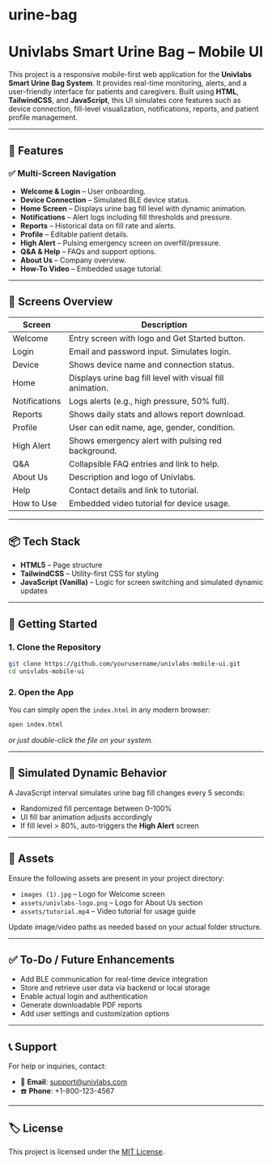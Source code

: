 # urine-bag

# Univlabs Smart Urine Bag – Mobile UI

This project is a responsive mobile-first web application for the **Univlabs Smart Urine Bag System**. It provides real-time monitoring, alerts, and a user-friendly interface for patients and caregivers. Built using **HTML**, **TailwindCSS**, and **JavaScript**, this UI simulates core features such as device connection, fill-level visualization, notifications, reports, and patient profile management.

---

## 🧩 Features

### ✅ Multi-Screen Navigation
- **Welcome & Login** – User onboarding.
- **Device Connection** – Simulated BLE device status.
- **Home Screen** – Displays urine bag fill level with dynamic animation.
- **Notifications** – Alert logs including fill thresholds and pressure.
- **Reports** – Historical data on fill rate and alerts.
- **Profile** – Editable patient details.
- **High Alert** – Pulsing emergency screen on overfill/pressure.
- **Q&A & Help** – FAQs and support options.
- **About Us** – Company overview.
- **How-To Video** – Embedded usage tutorial.

---

## 📸 Screens Overview

| Screen        | Description |
|---------------|-------------|
| Welcome       | Entry screen with logo and Get Started button. |
| Login         | Email and password input. Simulates login. |
| Device        | Shows device name and connection status. |
| Home          | Displays urine bag fill level with visual fill animation. |
| Notifications | Logs alerts (e.g., high pressure, 50% full). |
| Reports       | Shows daily stats and allows report download. |
| Profile       | User can edit name, age, gender, condition. |
| High Alert    | Shows emergency alert with pulsing red background. |
| Q&A           | Collapsible FAQ entries and link to help. |
| About Us      | Description and logo of Univlabs. |
| Help          | Contact details and link to tutorial. |
| How to Use    | Embedded video tutorial for device usage. |

---

## 📦 Tech Stack

- **HTML5** – Page structure
- **TailwindCSS** – Utility-first CSS for styling
- **JavaScript (Vanilla)** – Logic for screen switching and simulated dynamic updates

---

## 🚀 Getting Started

### 1. Clone the Repository
```bash
git clone https://github.com/yourusername/univlabs-mobile-ui.git
cd univlabs-mobile-ui
```

### 2. Open the App
You can simply open the `index.html` in any modern browser:

```bash
open index.html
```
_or just double-click the file on your system._

---

## 🔄 Simulated Dynamic Behavior

A JavaScript interval simulates urine bag fill changes every 5 seconds:
- Randomized fill percentage between 0–100%
- UI fill bar animation adjusts accordingly
- If fill level > 80%, auto-triggers the **High Alert** screen

---

## 📁 Assets

Ensure the following assets are present in your project directory:
- `images (1).jpg` – Logo for Welcome screen
- `assets/univlabs-logo.png` – Logo for About Us section
- `assets/tutorial.mp4` – Video tutorial for usage guide

Update image/video paths as needed based on your actual folder structure.

---

## ✅ To-Do / Future Enhancements

- Add BLE communication for real-time device integration
- Store and retrieve user data via backend or local storage
- Enable actual login and authentication
- Generate downloadable PDF reports
- Add user settings and customization options

---

## 📞 Support

For help or inquiries, contact:

- 📧 **Email**: support@univlabs.com  
- ☎️ **Phone**: +1-800-123-4567

---

## 🏷 License

This project is licensed under the [MIT License](LICENSE).
